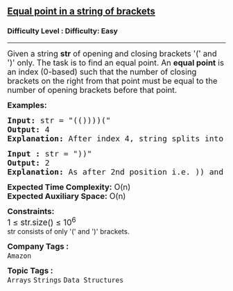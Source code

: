 <h2><a href="https://www.geeksforgeeks.org/problems/find-equal-point-in-string-of-brackets2542/1">Equal point in a string of brackets</a></h2><h3>Difficulty Level : Difficulty: Easy</h3><hr><div class="problems_problem_content__Xm_eO"><p><span style="font-size: 18px;">Given a string <strong>str</strong> of opening and closing brackets '(' and ')' only. The task is to find an equal point. An <strong>equal point</strong> is an index (0-based) such that the number of closing brackets on the right from that point must be equal to the number of opening brackets before that point.</span></p>
<p><span style="font-size: 18px;"><strong>Examples:</strong></span></p>
<pre><span style="font-size: 18px;"><strong>Input: </strong>str = "(())))("
<strong>Output: </strong>4
<strong>Explanation: </strong>After index 4, string splits into (()) and ))(. Number of opening brackets in the first part is equal to number of closing brackets in the second part.</span>
</pre>
<pre><span style="font-size: 18px;"><strong>Input :</strong> str = "))"
<strong>Output:</strong> 2
<strong>Explanation: </strong>As after 2nd position i.e. )) and "empty" string will be split into these two parts: So, in this number of opening brackets i.e. 0 in the first part is equal to number of closing brackets in the second part i.e. also 0.</span></pre>
<p><span style="font-size: 18px;"><strong>Expected Time Complexity:</strong> O(n)<br><strong>Expected Auxiliary Space:</strong> O(n)</span></p>
<p><span style="font-size: 18px;"><strong>Constraints:</strong><br><span style="font-size: 14pt;">1 ≤ str.size() ≤ 10<sup>6<br>str consists of only '(' and ')' brackets.</sup></span></span></p></div><p><span style=font-size:18px><strong>Company Tags : </strong><br><code>Amazon</code>&nbsp;<br><p><span style=font-size:18px><strong>Topic Tags : </strong><br><code>Arrays</code>&nbsp;<code>Strings</code>&nbsp;<code>Data Structures</code>&nbsp;